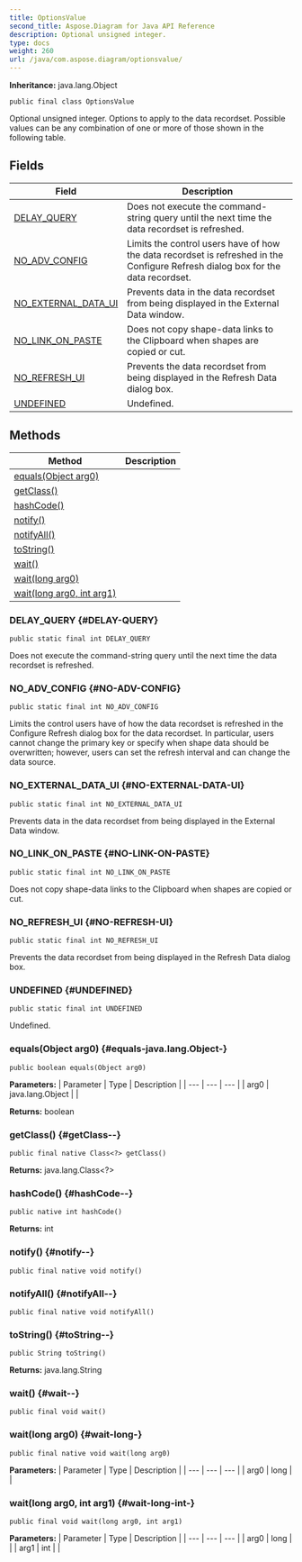 ```yaml
---
title: OptionsValue
second_title: Aspose.Diagram for Java API Reference
description: Optional unsigned integer.
type: docs
weight: 260
url: /java/com.aspose.diagram/optionsvalue/
---
```


**Inheritance:**
java.lang.Object
```
public final class OptionsValue
```

Optional unsigned integer. Options to apply to the data recordset. Possible values can be any combination of one or more of those shown in the following table.
## Fields

| Field | Description |
| --- | --- |
| [DELAY_QUERY](#DELAY-QUERY) | Does not execute the command-string query until the next time the data recordset is refreshed. |
| [NO_ADV_CONFIG](#NO-ADV-CONFIG) | Limits the control users have of how the data recordset is refreshed in the Configure Refresh dialog box for the data recordset. |
| [NO_EXTERNAL_DATA_UI](#NO-EXTERNAL-DATA-UI) | Prevents data in the data recordset from being displayed in the External Data window. |
| [NO_LINK_ON_PASTE](#NO-LINK-ON-PASTE) | Does not copy shape-data links to the Clipboard when shapes are copied or cut. |
| [NO_REFRESH_UI](#NO-REFRESH-UI) | Prevents the data recordset from being displayed in the Refresh Data dialog box. |
| [UNDEFINED](#UNDEFINED) | Undefined. |
## Methods

| Method | Description |
| --- | --- |
| [equals(Object arg0)](#equals-java.lang.Object-) |  |
| [getClass()](#getClass--) |  |
| [hashCode()](#hashCode--) |  |
| [notify()](#notify--) |  |
| [notifyAll()](#notifyAll--) |  |
| [toString()](#toString--) |  |
| [wait()](#wait--) |  |
| [wait(long arg0)](#wait-long-) |  |
| [wait(long arg0, int arg1)](#wait-long-int-) |  |
### DELAY_QUERY {#DELAY-QUERY}
```
public static final int DELAY_QUERY
```


Does not execute the command-string query until the next time the data recordset is refreshed.

### NO_ADV_CONFIG {#NO-ADV-CONFIG}
```
public static final int NO_ADV_CONFIG
```


Limits the control users have of how the data recordset is refreshed in the Configure Refresh dialog box for the data recordset. In particular, users cannot change the primary key or specify when shape data should be overwritten; however, users can set the refresh interval and can change the data source.

### NO_EXTERNAL_DATA_UI {#NO-EXTERNAL-DATA-UI}
```
public static final int NO_EXTERNAL_DATA_UI
```


Prevents data in the data recordset from being displayed in the External Data window.

### NO_LINK_ON_PASTE {#NO-LINK-ON-PASTE}
```
public static final int NO_LINK_ON_PASTE
```


Does not copy shape-data links to the Clipboard when shapes are copied or cut.

### NO_REFRESH_UI {#NO-REFRESH-UI}
```
public static final int NO_REFRESH_UI
```


Prevents the data recordset from being displayed in the Refresh Data dialog box.

### UNDEFINED {#UNDEFINED}
```
public static final int UNDEFINED
```


Undefined.

### equals(Object arg0) {#equals-java.lang.Object-}
```
public boolean equals(Object arg0)
```




**Parameters:**
| Parameter | Type | Description |
| --- | --- | --- |
| arg0 | java.lang.Object |  |

**Returns:**
boolean
### getClass() {#getClass--}
```
public final native Class<?> getClass()
```




**Returns:**
java.lang.Class<?>
### hashCode() {#hashCode--}
```
public native int hashCode()
```




**Returns:**
int
### notify() {#notify--}
```
public final native void notify()
```




### notifyAll() {#notifyAll--}
```
public final native void notifyAll()
```




### toString() {#toString--}
```
public String toString()
```




**Returns:**
java.lang.String
### wait() {#wait--}
```
public final void wait()
```




### wait(long arg0) {#wait-long-}
```
public final native void wait(long arg0)
```




**Parameters:**
| Parameter | Type | Description |
| --- | --- | --- |
| arg0 | long |  |

### wait(long arg0, int arg1) {#wait-long-int-}
```
public final void wait(long arg0, int arg1)
```




**Parameters:**
| Parameter | Type | Description |
| --- | --- | --- |
| arg0 | long |  |
| arg1 | int |  |

